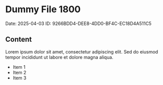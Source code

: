 # Dummy File 1800

Date: 2025-04-03
ID: 9266BDD4-DEE8-4DD0-BF4C-EC18D4A511C5

## Content

Lorem ipsum dolor sit amet, consectetur adipiscing elit.
Sed do eiusmod tempor incididunt ut labore et dolore magna aliqua.

* Item 1
* Item 2
* Item 3
